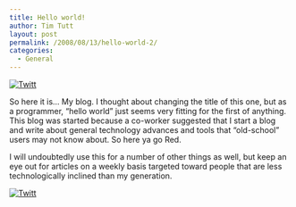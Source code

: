 ```yaml
---
title: Hello world!
author: Tim Tutt
layout: post
permalink: /2008/08/13/hello-world-2/
categories:
  - General
---
```

<div class="twttr_button">
  <a href="http://twitter.com/share?url=http://www.timtutt.com/2008/08/13/hello-world-2/&text=Hello+world%21" target="_blank" title="Click here if you like this article."> <img src="http://www.timtutt.com/wp-content/plugins/twitter-plugin/images/twitt.gif" alt="Twitt" /> </a>
</div>

So here it is&#8230; My blog. I thought about changing the title of this one, but as a programmer, &#8220;hello world&#8221; just seems very fitting for the first of anything. This blog was started because a co-worker suggested that I start a blog and write about general technology advances and tools that &#8220;old-school&#8221; users may not know about. So here ya go Red.

I will undoubtedly use this for a number of other things as well, but keep an eye out for articles on a weekly basis targeted toward people that are less technologically inclined than my generation.

<div class="twttr_button">
  <a href="http://twitter.com/share?url=http://www.timtutt.com/2008/08/13/hello-world-2/&text=Hello+world%21" target="_blank" title="Click here if you like this article."> <img src="http://www.timtutt.com/wp-content/plugins/twitter-plugin/images/twitt.gif" alt="Twitt" /> </a>
</div>